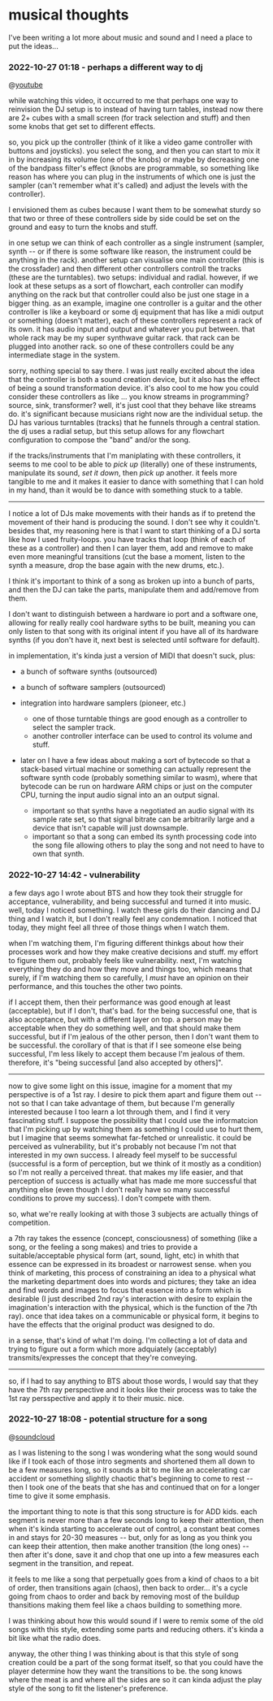 # musical thoughts

I've been writing a lot more about music and sound and I need a place to put the ideas...

### 2022-10-27 01:18 - perhaps a different way to dj

@[youtube](https://youtu.be/Js-q4ilm_0o?t=1331)

while watching this video, it occurred to me that perhaps one way to reinvision the DJ setup is to instead of having turn tables, instead now there are 2+ cubes with a small screen (for track selection and stuff) and then some knobs that get set to different effects.

so, you pick up the controller (think of it like a video game controller with buttons and joysticks). you select the song, and then you can start to mix it in by increasing its volume (one of the knobs) or maybe by decreasing one of the bandpass filter's effect (knobs are programmable, so something like reason has where you can plug in the instruments of which one is just the sampler (can't remember what it's called) and adjust the levels with the controller).

I envisioned them as cubes because I want them to be somewhat sturdy so that two or three of these controllers side by side could be set on the ground and easy to turn the knobs and stuff.

in one setup we can think of each controller as a single instrument (sampler, synth -- or if there is some software like reason, the instrument could be anything in the rack). another setup can visualise one main controller (this is the crossfader) and then different other controllers controll the tracks (these are the turntables). two setups: individual and radial. however, if we look at these setups as a sort of flowchart, each controller can modify anything on the rack but that controller could also be just one stage in a bigger thing. as an example, imagine one controller is a guitar and the other controller is like a keyboard or some dj equipment that has like a midi output or something (doesn't matter), each of these controllers represent a rack of its own. it has audio input and output and whatever you put between. that whole rack may be my super synthwave guitar rack. that rack can be plugged into another rack. so one of these controllers could be any intermediate stage in the system.

sorry, nothing special to say there. I was just really excited about the idea that the controller is both a sound creation device, but it also has the effect of being a sound transformation device. it's also cool to me how you could consider these controllers as like ... you know streams in programming? source, sink, transformer? well, it's just cool that they behave like streams do. it's significant because musicians right now are the individual setup. the DJ has various turntables (tracks) that he funnels through a central station. the dj uses a radial setup, but this setup allows for any flowchart configuration to compose the "band" and/or the song.

if the tracks/instruments that I'm maniplating with these controllers, it seems to me cool to be able to *pick up* (literally) one of these instruments, manipulate its sound, *set it down*, then *pick up* another. it feels more tangible to me and it makes it easier to dance with something that I can hold in my hand, than it would be to dance with something stuck to a table.

---

I notice a lot of DJs make movements with their hands as if to pretend the movement of their hand is producing the sound. I don't see why it couldn't. besides that, my reasoning here is that I want to start thinking of a DJ sorta like how I used fruity-loops. you have tracks that loop (think of each of these as a controller) and then I can layer them, add and remove to make even more meaningful transitions (cut the base a moment, listen to the synth a measure, drop the base again with the new drums, etc.).

I think it's important to think of a song as broken up into a bunch of parts, and then the DJ can take the parts, manipulate them and add/remove from them.

I don't want to distinguish between a hardware io port and a software one, allowing for really really cool hardware syths to be built, meaning you can only listen to that song with its original intent if you have all of its hardware synths (if you don't have it, next best is selected until software for default).

in implementation, it's kinda just a version of MIDI that doesn't suck, plus:
- a bunch of software synths (outsourced)
- a bunch of software samplers (outsourced)
- integration into hardware samplers (pioneer, etc.)
  - one of those turntable things are good enough as a controller to select the sampler track.
  - another controller interface can be used to control its volume and stuff.

- later on I have a few ideas about making a sort of bytecode so that a stack-based virtual machine or something can actually represent the software synth code (probably something similar to wasm), where that bytecode can be run on hardware ARM chips or just on the computer CPU, turning the input audio signal into an an output signal.
  - important so that synths have a negotiated an audio signal with its sample rate set, so that signal bitrate can be arbitrarily large and a device that isn't capable will just downsample.
  - important so that a song can embed its synth processing code into the song file allowing others to play the song and not need to have to own that synth.

### 2022-10-27 14:42 - vulnerability

a few days ago I wrote about BTS and how they took their struggle for acceptance, vulnerability, and being successful and turned it into music. well, today I noticed something. I watch these girls do their dancing and DJ thing and I watch it, but I don't really feel any condemnation. I noticed that today, they might feel all three of those things when I watch them.

when I'm watching them, I'm figuring different thinkgs about how their processes work and how they make creative decisions and stuff. my effort to figure them out, probably feels like vulnerability. next, I'm watching everything they do and how they move and things too, which means that surely, if I'm watching them so carefully, I *must* have an opinion on their performance, and this touches the other two points.

if I accept them, then their performance was good enough at least (acceptable), but if I don't, that's bad. for the being successful one, that is also acceptance, but with a different layer on top. a person may be acceptable when they do something well, and that should make them successful, but if I'm jealous of the other person, then I don't want them to be successful. the corollary of that is that if I see someone else being successful, I'm less likely to accept them because I'm jealous of them. therefore, it's "being successful [and also accepted by others]".

---

now to give some light on this issue, imagine for a moment that my perspective is of a 1st ray. I desire to pick them apart and figure them out -- not so that I can take advantage of them, but because I'm generally interested because I too learn a lot through them, and I find it very fascinating stuff. I suppose the possibility that I could use the informatcion that I'm picking up by watching them as something I could use to hurt them, but I imagine that seems somewhat far-fetched or unrealistic. it could be perceived as vulnerability, but it's probably not because I'm not that interested in my own success. I already feel myself to be successful (successful is a form of perception, but we think of it mostly as a condition) so I'm not really a perceived threat. that makes my life easier, and that perception of success is actually what has made me more successful that anything else (even though I don't really have so many successful conditions to prove my success). I don't compete with them.

so, what we're really looking at with those 3 subjects are actually things of competition.

a 7th ray takes the essence (concept, consciousness) of something (like a song, or the feeling a song makes) and tries to provide a suitable/acceptable physical form (art, sound, light, etc) in whith that essence can be expressed in its broadest or narrowest sense. when you think of marketing, this process of constraining an idea to a physical what the marketing department does into words and pictures; they take an idea and find words and images to focus that essence into a form which is desirable (I just described 2nd ray's interaction with desire to explain the imagination's interaction with the physical, which is the function of the 7th ray). once that idea takes on a communicable or physical form, it begins to have the effects that the original product was designed to do.

in a sense, that's kind of what I'm doing. I'm collecting a lot of data and trying to figure out a form which more adquiately (acceptably) transmits/expresses the concept that they're conveying.

---

so, if I had to say anything to BTS about those words, I would say that they have the 7th ray perspective and it looks like their process was to take the 1st ray persspective and apply it to their music. nice.

### 2022-10-27 18:08 - potential structure for a song

@[soundcloud](https://soundcloud.com/jeahmon/garsi-codex-arcanum-original)

as I was listening to the song I was wondering what the song would sound like if I took each of those intro segments and shortened them all down to be a few measures long, so it sounds a bit to me like an accelerating car accident or something slightly chaotic that's beginning to come to rest -- then I took one of the beats that she has and continued that on for a longer time to give it some emphasis.

the important thing to note is that this song structure is for ADD kids. each segment is never more than a few seconds long to keep their attention, then when it's kinda starting to accelerate out of control, a constant beat comes in and stays for 20-30 measures -- but, only for as long as you think you can keep their attention, then make another transition (the long ones) -- then after it's done, save it and chop that one up into a few measures each segment in the transition, and repeat.

it feels to me like a song that perpetually goes from a kind of chaos to a bit of order, then transitions again (chaos), then back to order... it's a cycle going from chaos to order and back by removing most of the buildup thansitions making them feel like a chaos building to something more.

I was thinking about how this would sound if I were to remix some of the old songs with this style, extending some parts and reducing others. it's kinda a bit like what the radio does.

anyway, the other thing I was thinking about is that this style of song creation could be a part of the song format itself, so that you could have the player determine how they want the transitions to be. the song knows where the meat is and where all the sides are so it can kinda adjust the play style of the song to fit the listener's preference.
